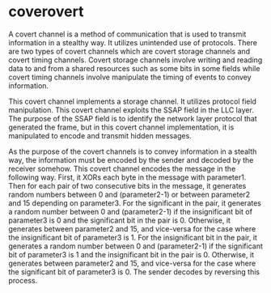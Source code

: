 # coverovert

A covert channel is a method of communication that is used to transmit information in a stealthy way. It utilizes unintended use of protocols. There are two types of covert channels which are covert storage channels and covert timing channels. Covert storage channels involve writing and reading data to and from a shared resources such as some bits in some fields while covert timing channels involve manipulate the timing of events to convey information.

This covert channel implements a storage channel. It utilizes protocol field manipulation. This covert channel exploits the SSAP field in the LLC layer. The purpose of the SSAP field is to identify the network layer protocol that generated the frame, but in this covert channel implementation, it is manipulated to encode and transmit hidden messages.

As the purpose of the covert channels is to convey information in a stealth way, the information must be encoded by the sender and decoded by the receiver somehow. This covert channel encodes the message in the following way. First, it XORs each byte in the message with parameter1. Then for each pair of two consecutive bits in the message, it generates random numbers between 0 and (parameter2-1) or between parameter2 and 15 depending on parameter3. For the significant in the pair, it generates a random number between 0 and (parameter2-1) if the insignificant bit of parameter3 is 0 and the significant bit in the pair is 0. Otherwise, it generates between parameter2 and 15, and vice-versa for the case where the insignificant bit of parameter3 is 1. For the insignificant bit in the pair, it generates a random number between 0 and (parameter2-1) if the significant bit of parameter3 is 1 and the insignificant bit in the pair is 0. Otherwise, it generates between parameter2 and 15, and vice-versa for the case where the significant bit of parameter3 is 0. The sender decodes by reversing this process.